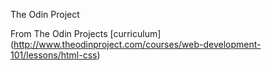 The Odin Project

From The Odin Projects [curriculum] (http://www.theodinproject.com/courses/web-development-101/lessons/html-css)